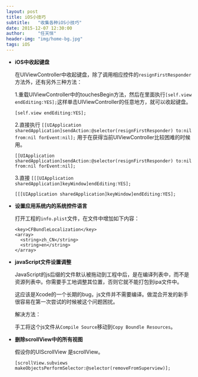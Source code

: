 ```yaml
---
layout: post
title: iOS小技巧
subtitle:   "收集各种iOS小技巧"
date: 2015-12-07 12:30:00
author:     "任天恒"
header-img: "img/home-bg.jpg"
tags: iOS
---
```

* **iOS中收起键盘**

  在UIViewController中收起键盘，除了调用相应控件的`resignFirstResponder`方法外，还有另外三种方法：

  1.重载UIViewController中的touchesBegin方法，然后在里面执行`[self.view endEditing:YES];`这样单击UIViewController的任意地方，就可以收起键盘。

      [self.view endEditing:YES];

  2.直接执行 `[[UIApplication sharedApplication]sendAction:@selector(resignFirstResponder) to:nil from:nil forEvent:nil];` 用于在获得当前UIViewController比较困难的时候用。

      [[UIApplication sharedApplication]sendAction:@selector(resignFirstResponder) to:nil from:nil forEvent:nil];

  3.直接 `[[[UIApplication sharedApplication]keyWindow]endEditing:YES];`

      [[[UIApplication sharedApplication]keyWindow]endEditing:YES];

* **设置应用系统内的系统控件语言**

  打开工程的`info.plist`文件，在文件中增加如下内容：

      <key>CFBundleLocalization</key>
      <array>
        <string>zh_CN</string>
        <string>en</string>
      </array>

* **javaScript文件设置调整**

  JavaScript的js后缀的文件默认被拖动到工程中后，是在编译列表中，而不是资源列表中。你需要手工地调整其位置，否则它就不能打包到ipa文件中。

  这应该是Xcode的一个长期的bug，js文件并不需要编译。做混合开发的新手很容易在第一次尝试的时候被这个问题困扰。

  解决方法：

  手工将这个js文件从`Compile Source`移动到`Copy Boundle Resources`。

* **删除scrollView中的所有视图**

  假设你的UIScrollView 是scrollView。

      [scrollView.subviews makeObjectsPerformSelector:@selector(removeFromSuperview)];
